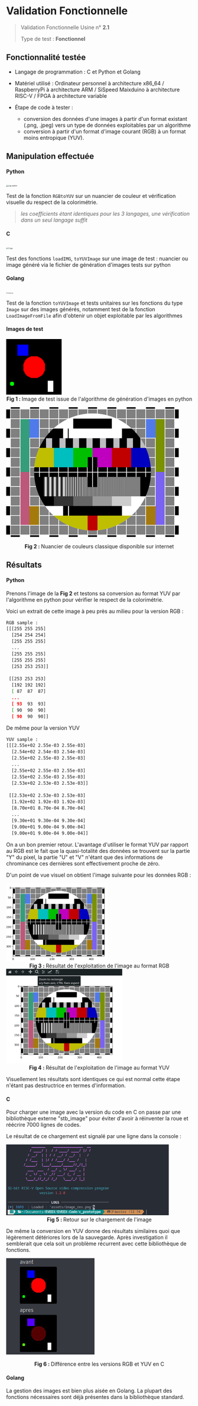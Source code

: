 # Validation Fonctionnelle

> Validation Fonctionnelle Usine n° **2.1**
>
> Type de test : **Fonctionnel**

## Fonctionnalité testée

* Langage de programmation : C et Python et Golang

* Matériel utilisé : Ordinateur personnel à architecture x86_64 / RaspberryPi à architecture ARM / SiSpeed Maixduino à architecture RISC-V / FPGA à architecture variable 

* Étape de code à tester : 
  * conversion des données d'une images à partir d'un format existant (.png, .jpeg) vers un type de données exploitables par un algorithme
  * conversion à partir d'un format d'image courant (RGB) à un format moins entropique (YUV). 

## Manipulation effectuée

#### Python 

<img src="https://upload.wikimedia.org/wikipedia/commons/thumb/f/f8/Python_logo_and_wordmark.svg/1280px-Python_logo_and_wordmark.svg.png" alt="Logo python" style="zoom:30%;" />

Test de la fonction `RGBtoYUV` sur un nuancier de couleur et vérification visuelle du respect de la colorimétrie. 

>  *les coefficients étant identiques pour les 3 langages, une vérification dans un seul langage suffit*

#### C

<img src="https://cdn.iconscout.com/icon/free/png-512/c-programming-569564.png" alt="C logo" style="zoom:30%;" />

Test des fonctions `loadIMG`, `toYUVImage` sur une image de test : nuancier ou image généré via le fichier de génération d'images tests sur python

#### Golang

<img src="https://www.vertica.com/wp-content/uploads/2019/07/Golang.png" alt="Golang logo" style="zoom:20%;" />

Test de la fonction `toYUVImage` et tests unitaires sur les fonctions du type `Image` sur des images générés, notamment test de la fonction `LoadImageFromFile` afin d'obtenir un objet exploitable par les algorithmes

#### Images de test 

<img src="assets/image_res.png" alt="Image de test issue de l'algorithme de génération d'images en python" style="zoom:150%;" />

<center><b>Fig 1 : </b> Image de test issue de l'algorithme de génération d'images en python</center>

![Nuancier de couleurs classique](assets/mireTV.jpg)

<center><b>Fig 2 : </b> Nuancier de couleurs classique disponible sur internet</center>



## Résultats 

#### Python

Prenons l'image de la **Fig 2** et testons sa conversion au format YUV par l'algorithme en python pour vérifier le respect de la colorimétrie.

Voici un extrait de cette image à peu près au milieu pour la version RGB :

```bash
RGB sample :  
[[[255 255 255]
  [254 254 254]
  [255 255 255]
  ...
  [255 255 255]
  [255 255 255]
  [253 253 253]]

 [[253 253 253]
  [192 192 192]
  [ 87  87  87]
  ...
  [ 93  93  93]
  [ 90  90  90]
  [ 90  90  90]]
```

De même pour la version YUV

```bash
YUV sample :
[[[2.55e+02 2.55e-03 2.55e-03]
  [2.54e+02 2.54e-03 2.54e-03]
  [2.55e+02 2.55e-03 2.55e-03]
  ...
  [2.55e+02 2.55e-03 2.55e-03]
  [2.55e+02 2.55e-03 2.55e-03]
  [2.53e+02 2.53e-03 2.53e-03]]

 [[2.53e+02 2.53e-03 2.53e-03]
  [1.92e+02 1.92e-03 1.92e-03]
  [8.70e+01 8.70e-04 8.70e-04]
  ...
  [9.30e+01 9.30e-04 9.30e-04]
  [9.00e+01 9.00e-04 9.00e-04]
  [9.00e+01 9.00e-04 9.00e-04]]
```

On a un bon premier retour. L'avantage d'utiliser le format YUV par rapport au RGB est le fait que la quasi-totalité des données se trouvent sur la partie "Y" du pixel, la partie "U" et "V" n'étant que des informations de chrominance ces dernières sont effectivement proche de zéro.

D'un point de vue visuel on obtient l'image suivante pour les données RGB : 

<img src="./assets/mireTV_version_rgb.jpg" alt="Version RGB" style="zoom:50%;" />

<center><b>Fig 3 : </b> Résultat de l'exploitation de l'image au format RGB</center>

<img src="./assets/version_yuv.jpg" alt="Résultats YUV" style="zoom:50%;" />

<center><b>Fig 4 : </b> Résultat de l'exploitation de l'image au format YUV</center>

Visuellement les résultats sont identiques ce qui est normal cette étape n'étant pas destructrice en termes d'information. 

#### C

Pour charger une image avec la version du code en C on passe par une bibliothèque externe "stb_image" pour éviter d'avoir à réinventer la roue et réécrire 7000 lignes de codes.

Le résultat de ce chargement est signalé par une ligne dans la console :

<img src="./assets/loading_c.png" style="zoom:67%;" />

<center><b>Fig 5 : </b> Retour sur le chargement de l'image</center>

De même la conversion en YUV donne des résultats similaires quoi que légèrement détériores lors de la sauvegarde. Après investigation il semblerait que cela soit un problème récurrent avec cette bibliothèque de fonctions.

![](./assets/yuv_c.png)

<center><b>Fig 6 : </b> Différence entre les versions RGB et YUV en C</center>

#### Golang

La gestion des images est bien plus aisée en Golang. La plupart des fonctions nécessaires sont déjà présentes dans la bibliothèque standard.